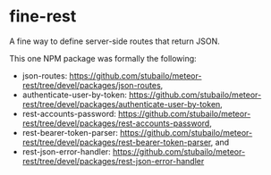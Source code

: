 # fine-rest

A fine way to define server-side routes that return JSON.

This one NPM package was formally the following:

- json-routes: https://github.com/stubailo/meteor-rest/tree/devel/packages/json-routes,
- authenticate-user-by-token: https://github.com/stubailo/meteor-rest/tree/devel/packages/authenticate-user-by-token,
- rest-accounts-password: https://github.com/stubailo/meteor-rest/tree/devel/packages/rest-accounts-password,
- rest-bearer-token-parser: https://github.com/stubailo/meteor-rest/tree/devel/packages/rest-bearer-token-parser, and
- rest-json-error-handler: https://github.com/stubailo/meteor-rest/tree/devel/packages/rest-json-error-handler
